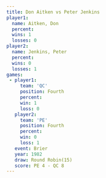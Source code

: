```yaml
---
title: Don Aitken vs Peter Jenkins
player1:              
  name: Aitken, Don   
  percent:            
  wins: 1             
  losses: 0           
player2:              
  name: Jenkins, Peter
  percent:            
  wins: 0             
  losses: 1           
games:
 - player1:          
     team: 'QC'      
     position: Fourth
     percent:        
     win: 1          
     loss: 0         
   player2:          
     team: 'PE'      
     position: Fourth
     percent:        
     win: 0          
     loss: 1         
   event: Brier         
   year: 1982           
   draw: Round Robin(15)
   score: PE 4 - QC 8   
---
```


